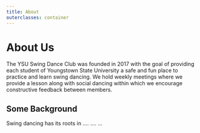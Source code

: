 ```yaml
---
title: About
outerclasses: container
---
```


# About Us

The YSU Swing Dance Club was founded in 2017 with the goal of providing each
student of Youngstown State University a safe and fun place to practice and
learn swing dancing. We hold weekly meetings where we provide a lesson along
with social dancing within which we encourage constructive feedback between
members.

## Some Background

Swing dancing has its roots in .... .... ...
